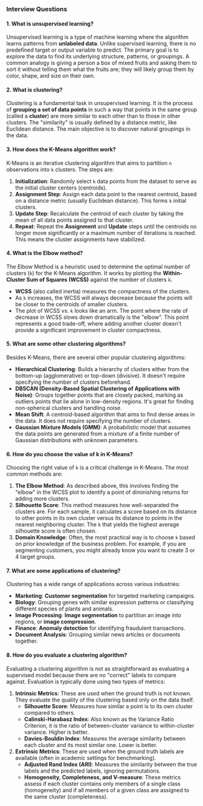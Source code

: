 ### **Interview Questions**

#### 1. What is unsupervised learning?
Unsupervised learning is a type of machine learning where the algorithm learns patterns from **unlabeled data**. Unlike supervised learning, there is no predefined target or output variable to predict. The primary goal is to explore the data to find its underlying structure, patterns, or groupings. A common analogy is giving a person a box of mixed fruits and asking them to sort it without telling them what the fruits are; they will likely group them by color, shape, and size on their own.

#### 2. What is clustering?
Clustering is a fundamental task in unsupervised learning. It is the process of **grouping a set of data points** in such a way that points in the same group (called a **cluster**) are more similar to each other than to those in other clusters. The "similarity" is usually defined by a distance metric, like Euclidean distance. The main objective is to discover natural groupings in the data.

#### 3. How does the K-Means algorithm work?
K-Means is an iterative clustering algorithm that aims to partition `n` observations into `k` clusters. The steps are:
1.  **Initialization**: Randomly select `k` data points from the dataset to serve as the initial cluster centers (centroids).
2.  **Assignment Step**: Assign each data point to the nearest centroid, based on a distance metric (usually Euclidean distance). This forms `k` initial clusters.
3.  **Update Step**: Recalculate the centroid of each cluster by taking the mean of all data points assigned to that cluster.
4.  **Repeat**: Repeat the **Assignment** and **Update** steps until the centroids no longer move significantly or a maximum number of iterations is reached. This means the cluster assignments have stabilized.

#### 4. What is the Elbow method?
The Elbow Method is a heuristic used to determine the optimal number of clusters (`k`) for the K-Means algorithm. It works by plotting the **Within-Cluster Sum of Squares (WCSS)** against the number of clusters `k`.
* **WCSS** (also called inertia) measures the compactness of the clusters.
* As `k` increases, the WCSS will always decrease because the points will be closer to the centroids of smaller clusters.
* The plot of WCSS vs. `k` looks like an arm. The point where the rate of decrease in WCSS slows down dramatically is the "elbow". This point represents a good trade-off, where adding another cluster doesn't provide a significant improvement in cluster compactness.

#### 5. What are some other clustering algorithms?
Besides K-Means, there are several other popular clustering algorithms:
* **Hierarchical Clustering**: Builds a hierarchy of clusters either from the bottom-up (agglomerative) or top-down (divisive). It doesn't require specifying the number of clusters beforehand.
* **DBSCAN (Density-Based Spatial Clustering of Applications with Noise)**: Groups together points that are closely packed, marking as outliers points that lie alone in low-density regions. It's great for finding non-spherical clusters and handling noise.
* **Mean Shift**: A centroid-based algorithm that aims to find dense areas in the data. It does not require specifying the number of clusters.
* **Gaussian Mixture Models (GMM)**: A probabilistic model that assumes the data points are generated from a mixture of a finite number of Gaussian distributions with unknown parameters.

#### 6. How do you choose the value of k in K-Means?
Choosing the right value of `k` is a critical challenge in K-Means. The most common methods are:
1.  **The Elbow Method**: As described above, this involves finding the "elbow" in the WCSS plot to identify a point of diminishing returns for adding more clusters.
2.  **Silhouette Score**: This method measures how well-separated the clusters are. For each sample, it calculates a score based on its distance to other points in its own cluster versus its distance to points in the nearest neighboring cluster. The `k` that yields the highest average silhouette score is often chosen.
3.  **Domain Knowledge**: Often, the most practical way is to choose `k` based on prior knowledge of the business problem. For example, if you are segmenting customers, you might already know you want to create 3 or 4 target groups.

#### 7. What are some applications of clustering?
Clustering has a wide range of applications across various industries:
* **Marketing**: **Customer segmentation** for targeted marketing campaigns.
* **Biology**: Grouping genes with similar expression patterns or classifying different species of plants and animals.
* **Image Processing**: **Image segmentation** to partition an image into regions, or **image compression**.
* **Finance**: **Anomaly detection** for identifying fraudulent transactions.
* **Document Analysis**: Grouping similar news articles or documents together.

#### 8. How do you evaluate a clustering algorithm?
Evaluating a clustering algorithm is not as straightforward as evaluating a supervised model because there are no "correct" labels to compare against. Evaluation is typically done using two types of metrics:
1.  **Intrinsic Metrics**: These are used when the ground truth is not known. They evaluate the quality of the clustering based only on the data itself.
    * **Silhouette Score**: Measures how similar a point is to its own cluster compared to others.
    * **Calinski-Harabasz Index**: Also known as the Variance Ratio Criterion, it is the ratio of between-cluster variance to within-cluster variance. Higher is better.
    * **Davies-Bouldin Index**: Measures the average similarity between each cluster and its most similar one. Lower is better.
2.  **Extrinsic Metrics**: These are used when the ground truth labels are available (often in academic settings for benchmarking).
    * **Adjusted Rand Index (ARI)**: Measures the similarity between the true labels and the predicted labels, ignoring permutations.
    * **Homogeneity, Completeness, and V-measure**: These metrics assess if each cluster contains only members of a single class (homogeneity) and if all members of a given class are assigned to the same cluster (completeness).

